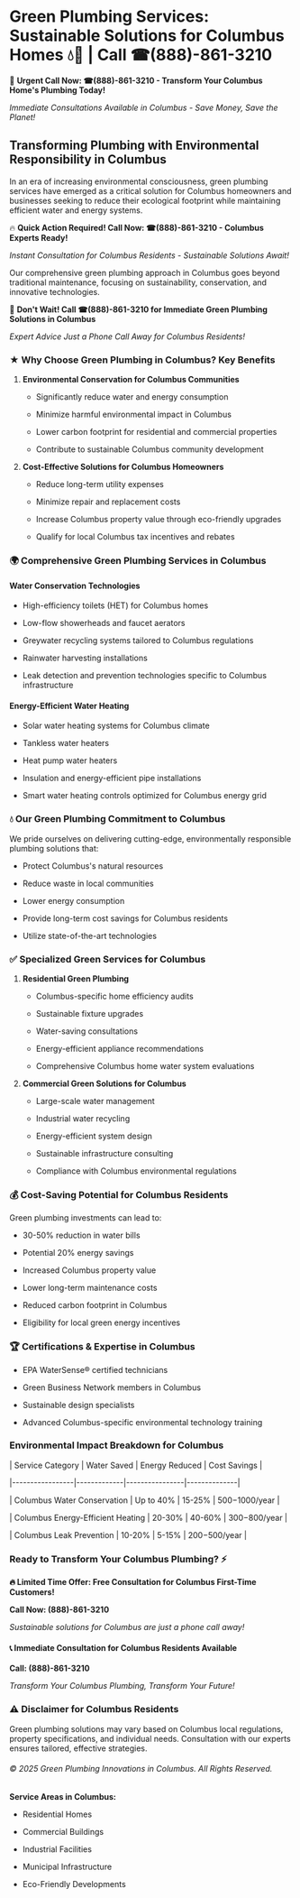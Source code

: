 # Green Plumbing Services: Sustainable Solutions for Columbus Homes 💧🌿 | Call ☎(888)-861-3210

🚨 **Urgent Call Now: ☎(888)-861-3210 - Transform Your Columbus Home's Plumbing Today!**
*Immediate Consultations Available in Columbus - Save Money, Save the Planet!*

## Transforming Plumbing with Environmental Responsibility in Columbus

In an era of increasing environmental consciousness, green plumbing services have emerged as a critical solution for Columbus homeowners and businesses seeking to reduce their ecological footprint while maintaining efficient water and energy systems. 

🔥 **Quick Action Required! Call Now: ☎(888)-861-3210 - Columbus Experts Ready!**
*Instant Consultation for Columbus Residents - Sustainable Solutions Await!*

Our comprehensive green plumbing approach in Columbus goes beyond traditional maintenance, focusing on sustainability, conservation, and innovative technologies.

🚨 **Don't Wait! Call ☎(888)-861-3210 for Immediate Green Plumbing Solutions in Columbus**
*Expert Advice Just a Phone Call Away for Columbus Residents!*

### ★ Why Choose Green Plumbing in Columbus? Key Benefits

1. **Environmental Conservation for Columbus Communities** 
   - Significantly reduce water and energy consumption
   - Minimize harmful environmental impact in Columbus
   - Lower carbon footprint for residential and commercial properties
   - Contribute to sustainable Columbus community development

2. **Cost-Effective Solutions for Columbus Homeowners** 
   - Reduce long-term utility expenses
   - Minimize repair and replacement costs
   - Increase Columbus property value through eco-friendly upgrades
   - Qualify for local Columbus tax incentives and rebates

### 🌍 Comprehensive Green Plumbing Services in Columbus

#### Water Conservation Technologies
- High-efficiency toilets (HET) for Columbus homes
- Low-flow showerheads and faucet aerators
- Greywater recycling systems tailored to Columbus regulations
- Rainwater harvesting installations
- Leak detection and prevention technologies specific to Columbus infrastructure

#### Energy-Efficient Water Heating
- Solar water heating systems for Columbus climate
- Tankless water heaters
- Heat pump water heaters
- Insulation and energy-efficient pipe installations
- Smart water heating controls optimized for Columbus energy grid

### 💧 Our Green Plumbing Commitment to Columbus

We pride ourselves on delivering cutting-edge, environmentally responsible plumbing solutions that:
- Protect Columbus's natural resources
- Reduce waste in local communities
- Lower energy consumption
- Provide long-term cost savings for Columbus residents
- Utilize state-of-the-art technologies

### ✅ Specialized Green Services for Columbus

1. **Residential Green Plumbing**
   - Columbus-specific home efficiency audits
   - Sustainable fixture upgrades
   - Water-saving consultations
   - Energy-efficient appliance recommendations
   - Comprehensive Columbus home water system evaluations

2. **Commercial Green Solutions for Columbus**
   - Large-scale water management
   - Industrial water recycling
   - Energy-efficient system design
   - Sustainable infrastructure consulting
   - Compliance with Columbus environmental regulations

### 💰 Cost-Saving Potential for Columbus Residents

Green plumbing investments can lead to:
- 30-50% reduction in water bills
- Potential 20% energy savings
- Increased Columbus property value
- Lower long-term maintenance costs
- Reduced carbon footprint in Columbus
- Eligibility for local green energy incentives

### 🏆 Certifications & Expertise in Columbus

- EPA WaterSense® certified technicians
- Green Business Network members in Columbus
- Sustainable design specialists
- Advanced Columbus-specific environmental technology training

### Environmental Impact Breakdown for Columbus

| Service Category | Water Saved | Energy Reduced | Cost Savings |
|-----------------|-------------|----------------|--------------|
| Columbus Water Conservation | Up to 40% | 15-25% | $500-$1000/year |
| Columbus Energy-Efficient Heating | 20-30% | 40-60% | $300-$800/year |
| Columbus Leak Prevention | 10-20% | 5-15% | $200-$500/year |

### Ready to Transform Your Columbus Plumbing? ⚡

**🔥 Limited Time Offer: Free Consultation for Columbus First-Time Customers!**

**Call Now: (888)-861-3210**
*Sustainable solutions for Columbus are just a phone call away!*

#### 📞 Immediate Consultation for Columbus Residents Available

**Call: (888)-861-3210**
*Transform Your Columbus Plumbing, Transform Your Future!*

### ⚠️ Disclaimer for Columbus Residents

Green plumbing solutions may vary based on Columbus local regulations, property specifications, and individual needs. Consultation with our experts ensures tailored, effective strategies.

###### © 2025 Green Plumbing Innovations in Columbus. All Rights Reserved.

**Service Areas in Columbus:** 
- Residential Homes
- Commercial Buildings
- Industrial Facilities
- Municipal Infrastructure
- Eco-Friendly Developments